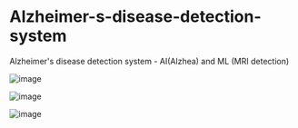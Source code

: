 # Alzheimer-s-disease-detection-system
Alzheimer's disease detection system - AI(Alzhea) and ML (MRI detection)

![image](https://github.com/user-attachments/assets/145e4651-3d41-43a4-98d2-b7bd27bc1c8c)

![image](https://github.com/user-attachments/assets/36d27e43-9585-4fba-baa7-c2da5c543217)

![image](https://github.com/user-attachments/assets/55af9175-61bc-467d-8b1e-1102420e14ff)

